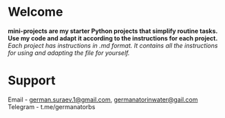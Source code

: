 # **Welcome**
**mini-projects are my starter Python projects that simplify routine tasks. 
Use my code and adapt it according to the instructions for each project.**
*Each project has instructions in .md format. It contains all the instructions for using and adapting the file for yourself.*

# **Support**
Email - german.suraev.1@gmail.com, germanatorinwater@gail.com
Telegram - t.me/germanatorbs
